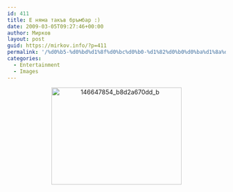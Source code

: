 ```yaml
---
id: 411
title: Е няма такъв бръмбар :)
date: 2009-03-05T09:27:46+00:00
author: Мирков
layout: post
guid: https://mirkov.info/?p=411
permalink: '/%d0%b5-%d0%bd%d1%8f%d0%bc%d0%b0-%d1%82%d0%b0%d0%ba%d1%8a%d0%b2-%d0%b1%d1%80%d1%8a%d0%bc%d0%b1%d0%b0%d1%80/'
categories:
  - Entertainment
  - Images
---
```

<p style="text-align: center;">
  <a href="https://mirkov.info/wp-content/uploads/2009/03/146647854_b8d2a670dd_b.jpg"><img class="aligncenter wp-image-412 size-medium" title="146647854_b8d2a670dd_b" src="https://mirkov.info/wp-content/uploads/2009/03/146647854_b8d2a670dd_b-300x225.jpg" alt="146647854_b8d2a670dd_b" width="300" height="225" srcset="https://mirkov.info/wp-content/uploads/2009/03/146647854_b8d2a670dd_b-300x225.jpg 300w, https://mirkov.info/wp-content/uploads/2009/03/146647854_b8d2a670dd_b.jpg 1024w" sizes="(max-width: 300px) 100vw, 300px" /></a>
</p>